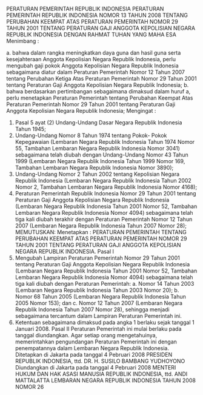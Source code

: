  PERATURAN PEMERINTAH REPUBLIK INDONESIA PERATURAN PEMERINTAH REPUBLIK INDONESIA NOMOR 13 TAHUN 2008 TENTANG PERUBAHAN KEEMPAT ATAS PERATURAN PEMERINTAH NOMOR 29 TAHUN 2001 TENTANG PERATURAN GAJI ANGGOTA KEPOLISIAN NEGARA REPUBLIK INDONESIA
DENGAN RAHMAT TUHAN YANG MAHA ESA
Menimbang :

a. bahwa dalam rangka meningkatkan daya guna dan hasil guna serta kesejahteraan Anggota Kepolisian Negara Republik Indonesia, perlu mengubah gaji pokok Anggota Kepolisian Negara Republik Indonesia sebagaimana diatur dalam Peraturan Pemerintah Nomor 12 Tahun 2007 tentang Perubahan Ketiga Atas Peraturan Pemerintah Nomor 29 Tahun 2001 tentang Peraturan Gaji Anggota Kepolisian Negara Republik Indonesia;
b. bahwa berdasarkan pertimbangan sebagaimana dimaksud dalam huruf a, perlu menetapkan Peraturan Pemerintah tentang Perubahan Keempat Atas Peraturan Pemerintah Nomor 29 Tahun 2001 tentang Peraturan Gaji Anggota Kepolisian Negara Republik Indonesia;
Mengingat :

1. Pasal 5 ayat (2) Undang-Undang Dasar Negara Republik Indonesia Tahun 1945;
2. Undang-Undang Nomor 8 Tahun 1974 tentang Pokok- Pokok Kepegawaian (Lembaran Negara Republik Indonesia Tahun 1974 Nomor 55, Tambahan Lembaran Negara Republik Indonesia Nomor 3041) sebagaimana telah diubah dengan Undang-Undang Nomor 43 Tahun 1999 (Lembaran Negara Republik Indonesia Tahun 1999 Nomor 169, Tambahan Lembaran Negara Republik Indonesia Nomor 3890);
3. Undang-Undang Nomor 2 Tahun 2002 tentang Kepolisian Negara Republik Indonesia (Lembaran Negara Republik Indonesia Tahun 2002 Nomor 2, Tambahan Lembaran Negara Republik Indonesia Nomor 4168);
4. Peraturan Pemerintah Republik Indonesia Nomor 29 Tahun 2001 tentang Peraturan Gaji Anggota Kepolisian Negara Republik Indonesia (Lembaran Negara Republik Indonesia Tahun 2001 Nomor 52, Tambahan Lembaran Negara Republik Indonesia Nomor 4094) sebagaimana telah tiga kali diubah terakhir dengan Peraturan Pemerintah Nomor 12 Tahun 2007 (Lembaran Negara Republik Indonesia Tahun 2007 Nomor 28);
MEMUTUSKAN:
 Menetapkan : PERATURAN PEMERINTAH TENTANG PERUBAHAN KEEMPAT ATAS PERATURAN PEMERINTAH NOMOR 29 TAHUN 2001 TENTANG PERATURAN GAJI ANGGOTA KEPOLISIAN NEGARA REPUBLIK INDONESIA.
Pasal I
1. Mengubah Lampiran Peraturan Pemerintah Nomor 29 Tahun 2001 tentang Peraturan Gaji Anggota Kepolisian Negara Republik Indonesia (Lembaran Negara Republik Indonesia Tahun 2001 Nomor 52, Tambahan Lembaran Negara Republik Indonesia Nomor 4094) sebagaimana telah tiga kali diubah dengan Peraturan Pemerintah:
a. Nomor 14 Tahun 2003 (Lembaran Negara Republik Indonesia Tahun 2003 Nomor 20);
b. Nomor 68 Tahun 2005 (Lembaran Negara Republik Indonesia Tahun 2005 Nomor 153); dan
c. Nomor 12 Tahun 2007 (Lembaran Negara Republik Indonesia Tahun 2007 Nomor 28), sehingga menjadi sebagaimana tercantum dalam Lampiran Peraturan Pemerintah ini.
2. Ketentuan sebagaimana dimaksud pada angka 1 berlaku sejak tanggal 1 Januari 2008.
Pasal II
Peraturan Pemerintah ini mulai berlaku pada tanggal diundangkan.
Agar setiap orang mengetahuinya, memerintahkan pengundangan Peraturan Pemerintah ini dengan penempatannya dalam Lembaran Negara Republik Indonesia. Ditetapkan di Jakarta pada tanggal 4 Pebruari 2008 PRESIDEN REPUBLIK INDONESIA, ttd. DR. H. SUSILO BAMBANG YUDHOYONO Diundangkan di Jakarta pada tanggal 4 Pebruari 2008 MENTERI HUKUM DAN HAK ASASI MANUSIA REPUBLIK INDONESIA, ttd. ANDI MATTALATTA LEMBARAN NEGARA REPUBLIK INDONESIA TAHUN 2008 NOMOR 26